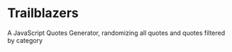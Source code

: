 # Trailblazers
A JavaScript Quotes Generator, randomizing all quotes and quotes filtered by category
